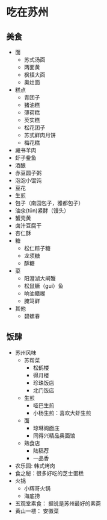 # 吃在苏州
## 美食
* 面
    * 苏式汤面
    * 两面黄
    * 枫镇大面
    * 奥灶面
* 糕点
    * 青团子
    * 猪油糕
    * 薄荷糕
    * 芡实糕
    * 松花团子
    * 苏式鲜肉月饼
    * 梅花糕
* 藏书羊肉
* 虾子鲞鱼
* 酒酿
* 赤豆圆子粥
* 泡泡小馄饨
* 豆花
* 生煎
* 包子（南园包子，雅都包子）
* 油氽(tǔn)紧酵（馒头）
* 蟹壳黄
* 卤汁豆腐干
* 杏仁酥
* 糖
    * 松仁粽子糖
    * 龙须糖
    * 酥糖
* 菜
    * 阳澄湖大闸蟹
    * 松鼠鳜（gui）鱼
    * 响油鳝糊
    * 腌笃鲜
* 其他
  * 碧螺春

## 饭肆
* 苏州风味
  * 苏帮菜
    * 松鹤楼
    * 得月楼
    * 珍珠饭店
    * 北门饭店
  * 生煎
    * 哑巴生煎
    * 小杨生煎：喜欢大虾生煎
  * 面
    * 琼琳阁面庄
    * 同得兴精品奥面馆
  * 熟食店
    * 陆稿荐
    * 一品香
* 农乐园: 韩式烤肉
* 食之秘：很多好吃的芝士蛋糕
* 火锅
  * 小辉哥火锅
  * 海底捞
* 五观堂素食： 据说是苏州最好的素斋
* 黄山一楼： 安徽菜